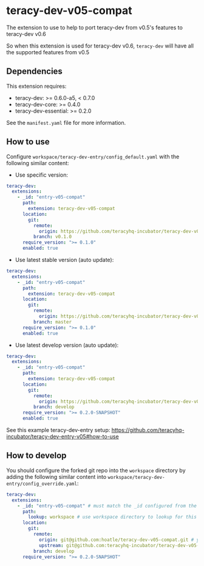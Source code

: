 # teracy-dev-v05-compat

The extension to use to help to port teracy-dev from v0.5's features to teracy-dev v0.6

So when this extension is used for teracy-dev v0.6, `teracy-dev` will have all the supported features
from v0.5


## Dependencies

This extension requires:

- teracy-dev:           >= 0.6.0-a5, < 0.7.0
- teracy-dev-core:      >= 0.4.0
- teracy-dev-essential: >= 0.2.0

See the `manifest.yaml` file for more information.


## How to use

Configure `workspace/teracy-dev-entry/config_default.yaml` with the following similar content:

- Use specific version:

```yaml
teracy-dev:
  extensions:
    - _id: "entry-v05-compat"
      path:
        extension: teracy-dev-v05-compat
      location:
        git:
          remote:
            origin: https://github.com/teracyhq-incubator/teracy-dev-v05-compat.git
          branch: v0.1.0
      require_version: ">= 0.1.0"
      enabled: true
```

- Use latest stable version (auto update):

```yaml
teracy-dev:
  extensions:
    - _id: "entry-v05-compat"
      path:
        extension: teracy-dev-v05-compat
      location:
        git:
          remote:
            origin: https://github.com/teracyhq-incubator/teracy-dev-v05-compat.git
          branch: master
      require_version: ">= 0.1.0"
      enabled: true
```

- Use latest develop version (auto update):

```yaml
teracy-dev:
  extensions:
    - _id: "entry-v05-compat"
      path:
        extension: teracy-dev-v05-compat
      location:
        git:
          remote:
            origin: https://github.com/teracyhq-incubator/teracy-dev-v05-compat.git
          branch: develop
      require_version: ">= 0.2.0-SNAPSHOT"
      enabled: true
```


See this example teracy-dev-entry setup: https://github.com/teracyhq-incubator/teracy-dev-entry-v05#how-to-use


## How to develop

You should configure the forked git repo into the `workspace` directory by adding the following
similar content into `workspace/teracy-dev-entry/config_override.yaml`:


```yaml
teracy-dev:
  extensions:
    - _id: "entry-v05-compat" # must match the _id configured from the config_default.yaml file
      path:
        lookup: workspace # use workspace directory to lookup for this extension
      location:
        git:
          remote:
            origin: git@github.com:hoatle/teracy-dev-v05-compat.git # your forked repo
            upstream: git@github.com:teracyhq-incubator/teracy-dev-v05-compat.git
          branch: develop
      require_version: ">= 0.2.0-SNAPSHOT"
```
